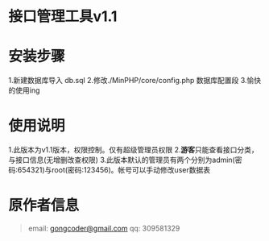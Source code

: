 接口管理工具v1.1
================

安装步骤
========
1.新建数据库导入 db.sql
2.修改./MinPHP/core/config.php 数据库配置段
3.愉快的使用ing

使用说明
========
1.此版本为v1.1版本，权限控制。仅有超级管理员权限
2.**游客**只能查看接口分类，与接口信息(无增删改查权限)
3.此版本默认的管理员有两个分别为admin(密码:654321)与root(密码:123456)。帐号可以手动修改user数据表

原作者信息
==========
>email:	gongcoder@gmail.com
>   qq:	309581329

